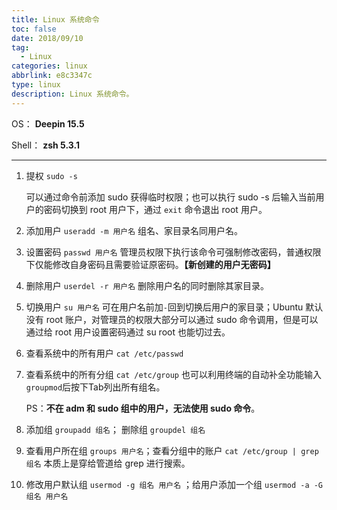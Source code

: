 ```yaml
---
title: Linux 系统命令
toc: false
date: 2018/09/10
tag:
  - Linux
categories: linux
abbrlink: e8c3347c
type: linux
description: Linux 系统命令。
---
```


OS： **Deepin 15.5**

Shell： **zsh 5.3.1**

---

1. 提权 `sudo -s`

   可以通过命令前添加 sudo 获得临时权限；也可以执行 sudo -s 后输入当前用户的密码切换到 root 用户下，通过 `exit` 命令退出 root 用户。

1. 添加用户 `useradd -m 用户名` 组名、家目录名同用户名。

1. 设置密码 `passwd 用户名` 管理员权限下执行该命令可强制修改密码，普通权限下仅能修改自身密码且需要验证原密码。**【新创建的用户无密码】**

1. 删除用户 `userdel -r 用户名` 删除用户名的同时删除其家目录。

1. 切换用户 `su 用户名` 可在用户名前加`-`回到切换后用户的家目录；Ubuntu 默认没有 root 账户，对管理员的权限大部分可以通过 sudo 命令调用，但是可以通过给 root 用户设置密码通过 su root 也能切过去。

1. 查看系统中的所有用户 `cat /etc/passwd`

1. 查看系统中的所有分组 `cat /etc/group` 也可以利用终端的自动补全功能输入`groupmod`后按下Tab列出所有组名。

   PS：**不在 adm 和 sudo 组中的用户，无法使用 sudo 命令**。

1. 添加组 `groupadd 组名`； 删除组 `groupdel 组名`

1. 查看用户所在组 `groups 用户名`；查看分组中的账户 `cat /etc/group | grep 组名` 本质上是穿给管道给 grep 进行搜索。

1. 修改用户默认组 `usermod -g 组名 用户名` ；给用户添加一个组 `usermod -a -G 组名 用户名`
